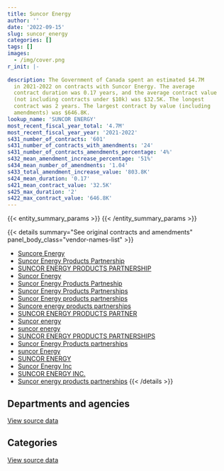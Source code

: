 ```yaml
---
title: Suncor Energy
author: ''
date: '2022-09-15'
slug: suncor_energy
categories: []
tags: []
images:
  - /img/cover.png
r_init: |-
  
description: The Government of Canada spent an estimated $4.7M
  in 2021-2022 on contracts with Suncor Energy. The average
  contract duration was 0.17 years, and the average contract value
  (not including contracts under $10k) was $32.5K. The longest
  contract was 2 years. The largest contract by value (including
  amendments) was $646.8K.
lookup_name: 'SUNCOR ENERGY'
most_recent_fiscal_year_total: '4.7M'
most_recent_fiscal_year_year: '2021-2022'
s431_number_of_contracts: '601'
s431_number_of_contracts_with_amendments: '24'
s431_number_of_contracts_amendments_percentage: '4%'
s432_mean_amendment_increase_percentage: '51%'
s434_mean_number_of_amendments: '1.04'
s433_total_amendment_increase_value: '803.8K'
s424_mean_duration: '0.17'
s421_mean_contract_value: '32.5K'
s425_max_duration: '2'
s422_max_contract_value: '646.8K'
---
```


<script src="/rmarkdown-libs/htmlwidgets/htmlwidgets.js"></script>
<link href="/rmarkdown-libs/datatables-css/datatables-crosstalk.css" rel="stylesheet" />
<script src="/rmarkdown-libs/datatables-binding/datatables.js"></script>
<script src="/rmarkdown-libs/jquery/jquery-3.6.0.min.js"></script>
<link href="/rmarkdown-libs/dt-core-bootstrap/css/dataTables.bootstrap.min.css" rel="stylesheet" />
<link href="/rmarkdown-libs/dt-core-bootstrap/css/dataTables.bootstrap.extra.css" rel="stylesheet" />
<script src="/rmarkdown-libs/dt-core-bootstrap/js/jquery.dataTables.min.js"></script>
<script src="/rmarkdown-libs/dt-core-bootstrap/js/dataTables.bootstrap.min.js"></script>
<link href="/rmarkdown-libs/crosstalk/css/crosstalk.min.css" rel="stylesheet" />
<script src="/rmarkdown-libs/crosstalk/js/crosstalk.min.js"></script>
<script src="/rmarkdown-libs/htmlwidgets/htmlwidgets.js"></script>
<link href="/rmarkdown-libs/datatables-css/datatables-crosstalk.css" rel="stylesheet" />
<script src="/rmarkdown-libs/datatables-binding/datatables.js"></script>
<script src="/rmarkdown-libs/jquery/jquery-3.6.0.min.js"></script>
<link href="/rmarkdown-libs/dt-core-bootstrap/css/dataTables.bootstrap.min.css" rel="stylesheet" />
<link href="/rmarkdown-libs/dt-core-bootstrap/css/dataTables.bootstrap.extra.css" rel="stylesheet" />
<script src="/rmarkdown-libs/dt-core-bootstrap/js/jquery.dataTables.min.js"></script>
<script src="/rmarkdown-libs/dt-core-bootstrap/js/dataTables.bootstrap.min.js"></script>
<link href="/rmarkdown-libs/crosstalk/css/crosstalk.min.css" rel="stylesheet" />
<script src="/rmarkdown-libs/crosstalk/js/crosstalk.min.js"></script>

{{< entity_summary_params >}}
{{< /entity_summary_params >}}

{{< details summary="See original contracts and amendments" panel_body_class="vendor-names-list" >}}
- [Suncore Energy](https://search.open.canada.ca/en/ct/?sort=contract_value_f%20desc&page=1&search_text=%22Suncore%20Energy%22)
- [Suncor Energy Products Partnership](https://search.open.canada.ca/en/ct/?sort=contract_value_f%20desc&page=1&search_text=%22Suncor%20Energy%20Products%20Partnership%22)
- [SUNCOR ENERGY PRODUCTS PARTNERSHIP](https://search.open.canada.ca/en/ct/?sort=contract_value_f%20desc&page=1&search_text=%22SUNCOR%20ENERGY%20PRODUCTS%20PARTNERSHIP%22)
- [Suncor Energy](https://search.open.canada.ca/en/ct/?sort=contract_value_f%20desc&page=1&search_text=%22Suncor%20Energy%22)
- [Suncor Energy Products Partneship](https://search.open.canada.ca/en/ct/?sort=contract_value_f%20desc&page=1&search_text=%22Suncor%20Energy%20Products%20Partneship%22)
- [Suncor Energy Products Partnerships](https://search.open.canada.ca/en/ct/?sort=contract_value_f%20desc&page=1&search_text=%22Suncor%20Energy%20Products%20Partnerships%22)
- [Suncor Energy products partnerships](https://search.open.canada.ca/en/ct/?sort=contract_value_f%20desc&page=1&search_text=%22Suncor%20Energy%20products%20partnerships%22)
- [Suncore energy products partnerships](https://search.open.canada.ca/en/ct/?sort=contract_value_f%20desc&page=1&search_text=%22Suncore%20energy%20products%20partnerships%22)
- [SUNCOR ENERGY PRODUCTS PARTNER](https://search.open.canada.ca/en/ct/?sort=contract_value_f%20desc&page=1&search_text=%22SUNCOR%20ENERGY%20PRODUCTS%20PARTNER%22)
- [Suncor energy](https://search.open.canada.ca/en/ct/?sort=contract_value_f%20desc&page=1&search_text=%22Suncor%20energy%22)
- [suncor energy](https://search.open.canada.ca/en/ct/?sort=contract_value_f%20desc&page=1&search_text=%22suncor%20energy%22)
- [SUNCOR ENERGY PRODUCTS PARTNERSHIPS](https://search.open.canada.ca/en/ct/?sort=contract_value_f%20desc&page=1&search_text=%22SUNCOR%20ENERGY%20PRODUCTS%20PARTNERSHIPS%22)
- [Suncor Energy Products partnerships](https://search.open.canada.ca/en/ct/?sort=contract_value_f%20desc&page=1&search_text=%22Suncor%20Energy%20Products%20partnerships%22)
- [suncor Energy](https://search.open.canada.ca/en/ct/?sort=contract_value_f%20desc&page=1&search_text=%22suncor%20Energy%22)
- [SUNCOR ENERGY](https://search.open.canada.ca/en/ct/?sort=contract_value_f%20desc&page=1&search_text=%22SUNCOR%20ENERGY%22)
- [Suncor Energy Inc](https://search.open.canada.ca/en/ct/?sort=contract_value_f%20desc&page=1&search_text=%22Suncor%20Energy%20Inc%22)
- [SUNCOR ENERGY INC.](https://search.open.canada.ca/en/ct/?sort=contract_value_f%20desc&page=1&search_text=%22SUNCOR%20ENERGY%20INC.%22)
- [Suncor energy products partnerships](https://search.open.canada.ca/en/ct/?sort=contract_value_f%20desc&page=1&search_text=%22Suncor%20energy%20products%20partnerships%22)
{{< /details >}}

## Departments and agencies

<div id="htmlwidget-1" style="width:100%;height:auto;" class="datatables html-widget"></div>
<script type="application/json" data-for="htmlwidget-1">{"x":{"style":"bootstrap","filter":"none","vertical":false,"data":[["<a href=\"/departments/aafc-aac/\">Agriculture and Agri-Food Canada<\/a>","<a href=\"/departments/csc-scc/\">Correctional Service of Canada<\/a>","<a href=\"/departments/dfo-mpo/\">Fisheries and Oceans Canada<\/a>","<a href=\"/departments/dnd-mdn/\">National Defence<\/a>","<a href=\"/departments/ec/\">Environment and Climate Change Canada<\/a>","<a href=\"/departments/pc/\">Parks Canada<\/a>","<a href=\"/departments/pch/\">Canadian Heritage<\/a>","<a href=\"/departments/phac-aspc/\">Public Health Agency of Canada<\/a>","<a href=\"/departments/tc/\">Transport Canada<\/a>"],[null,null,3760078.52,5315977.36,null,28447.5,null,null,null],[14227.22,79800,1578648.1,2266698.93,null,1546393.13,26366.02,null,16800],[20509.65,298137.07,702553.65,121095.3,20130.18,1149423.96,13224.81,null,21000],[129691.54,382974.8,1789052.52,303810.68,11369.82,2061719.71,75.56,18928.56,21000]],"container":"<table class=\"table table-striped table-hover row-border order-column display\">\n  <thead>\n    <tr>\n      <th>Department<\/th>\n      <th>2018-2019<\/th>\n      <th>2019-2020<\/th>\n      <th>2020-2021<\/th>\n      <th>2021-2022<\/th>\n    <\/tr>\n  <\/thead>\n<\/table>","options":{"order":[[4,"desc"]],"pageLength":10,"autoWidth":true,"columnDefs":[{"targets":1,"render":"function(data, type, row, meta) {\n    return type !== 'display' ? data : DTWidget.formatCurrency(data, \"$\", 2, 3, \",\", \".\", true, null);\n  }"},{"targets":2,"render":"function(data, type, row, meta) {\n    return type !== 'display' ? data : DTWidget.formatCurrency(data, \"$\", 2, 3, \",\", \".\", true, null);\n  }"},{"targets":3,"render":"function(data, type, row, meta) {\n    return type !== 'display' ? data : DTWidget.formatCurrency(data, \"$\", 2, 3, \",\", \".\", true, null);\n  }"},{"targets":4,"render":"function(data, type, row, meta) {\n    return type !== 'display' ? data : DTWidget.formatCurrency(data, \"$\", 2, 3, \",\", \".\", true, null);\n  }"},{"width":"16%","targets":[1,2,3,4]},{"className":"dt-right","targets":[1,2,3,4]}],"orderClasses":false}},"evals":["options.columnDefs.0.render","options.columnDefs.1.render","options.columnDefs.2.render","options.columnDefs.3.render"],"jsHooks":[]}</script>
<p class="text-right">
<a href="https://github.com/GoC-Spending/contracts-data/tree/main/data/out/vendors/suncor_energy/summary_by_fiscal_year_by_department.csv" class="source-data-link btn btn-link">View source data</a>
</p>

## Categories

<div id="htmlwidget-2" style="width:100%;height:auto;" class="datatables html-widget"></div>
<script type="application/json" data-for="htmlwidget-2">{"x":{"style":"bootstrap","filter":"none","vertical":false,"data":[["<a href=\"/categories/defence/\">Defence<\/a>","<a href=\"/categories/transportation_and_logistics/\">Transportation and logistics<\/a>","<a href=\"/categories/industrial_products_and_services/\">Industrial products and services<\/a>"],[5315977.36,3788526.02,null],[2266698.93,3236404.55,25829.92],[121095.3,2129582.54,95396.78],[303810.68,4280202.02,134610.49]],"container":"<table class=\"table table-striped table-hover row-border order-column display\">\n  <thead>\n    <tr>\n      <th>Category<\/th>\n      <th>2018-2019<\/th>\n      <th>2019-2020<\/th>\n      <th>2020-2021<\/th>\n      <th>2021-2022<\/th>\n    <\/tr>\n  <\/thead>\n<\/table>","options":{"order":[[4,"desc"]],"dom":"t","pageLength":30,"autoWidth":true,"columnDefs":[{"targets":1,"render":"function(data, type, row, meta) {\n    return type !== 'display' ? data : DTWidget.formatCurrency(data, \"$\", 2, 3, \",\", \".\", true, null);\n  }"},{"targets":2,"render":"function(data, type, row, meta) {\n    return type !== 'display' ? data : DTWidget.formatCurrency(data, \"$\", 2, 3, \",\", \".\", true, null);\n  }"},{"targets":3,"render":"function(data, type, row, meta) {\n    return type !== 'display' ? data : DTWidget.formatCurrency(data, \"$\", 2, 3, \",\", \".\", true, null);\n  }"},{"targets":4,"render":"function(data, type, row, meta) {\n    return type !== 'display' ? data : DTWidget.formatCurrency(data, \"$\", 2, 3, \",\", \".\", true, null);\n  }"},{"width":"16%","targets":[1,2,3,4]},{"className":"dt-right","targets":[1,2,3,4]}],"orderClasses":false,"lengthMenu":[10,25,30,50,100]}},"evals":["options.columnDefs.0.render","options.columnDefs.1.render","options.columnDefs.2.render","options.columnDefs.3.render"],"jsHooks":[]}</script>
<p class="text-right">
<a href="https://github.com/GoC-Spending/contracts-data/tree/main/data/out/vendors/suncor_energy/summary_by_fiscal_year_by_category.csv" class="source-data-link btn btn-link">View source data</a>
</p>
